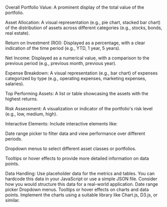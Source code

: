 

Overall Portfolio Value: A prominent display of the total value of the 
portfolio.

Asset Allocation: A visual representation (e.g., pie chart, stacked bar 
chart) of the distribution of assets across different categories (e.g., 
stocks, bonds, real estate).

Return on Investment (ROI): Displayed as a percentage, with a clear 
indication of the time period (e.g., YTD, 1 year, 5 years).

Net Income: Displayed as a numerical value, with a comparison to 
the previous period (e.g., previous month, previous year).

 Expense Breakdown: A visual representation (e.g., bar chart) of 
expenses categorized by type (e.g., operating expenses, marketing 
expenses, salaries).

 Top Performing Assets: A list or table showcasing the assets with the 
highest returns.

Risk Assessment: A visualization or indicator of the portfolio's risk 
level (e.g., low, medium, high).

Interactive Elements: Include interactive elements like: 

Date range picker to filter data and view performance over different 
periods.

Dropdown menus to select different asset classes or portfolios.

Tooltips or hover effects to provide more detailed information on data 
points.


Data Handling: 
Use placeholder data for the metrics and tables.
You can hardcode this data in your JavaScript or use a simple JSON file. Consider how you would structure this data for a real-world application.
Date range picker
Dropdown menus.
Tooltips or hover effects on charts and data points.
Implement the charts using a suitable library like Chart.js, D3.js, or 
similar.

